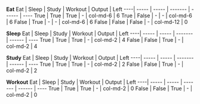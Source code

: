 **Eat**
Eat | Sleep | Study | Workout | Output | Left
----| ----- | ----- | ------- | ------ | ----
True | True | True | - | col-md-6 | 6
True | False | - | - | col-md-6 | 6
False | True | - | - | col-md-6 | 6
False | False | False | - | col-md-12 | 0

**Sleep**
Eat | Sleep | Study | Workout | Output | Left
----| ----- | ----- | ------- | ------ | ----
True | True | True | - | col-md-2 | 4
False | False | True | - | col-md-2 | 4

**Study**
Eat | Sleep | Study | Workout | Output | Left
----| ----- | ----- | ------- | ------ | ----
True | True | True | - | col-md-2 | 2
False | False | True | - | col-md-2 | 2

**Workout**
Eat | Sleep | Study | Workout | Output | Left
----| ----- | ----- | ------- | ------ | ----
True | True | True | - | col-md-2 | 0
False | False | True | - | col-md-2 | 0

